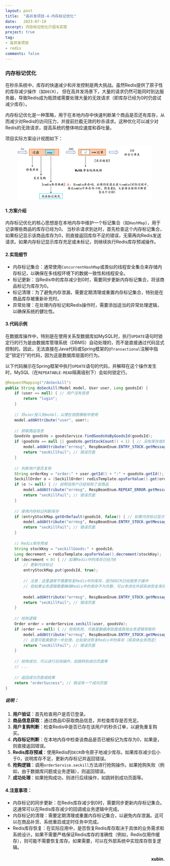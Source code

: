 ```yaml
---
layout: post
title:  "高并发项目-4-内存标记优化"
date:   2023-07-19
excerpt: 内存标记优化介绍与实现
project: true
tag:
- 高并发项目  
- redis
comments: false
---
```

### 内存标记优化

在秒杀系统中，库存的快速减少和并发控制是两大挑战。虽然Redis提供了原子性的库存减少操作（如`DECR`），
但在高并发场景下，大量的请求仍然可能同时到达服务器，导致Redis成为瓶颈或需要处理大量的无效请求（即库存已经为0时仍尝试减少库存）。

内存标记优化是一种策略，用于在本地内存中快速判断某个商品是否还有库存，从而减少对Redis的访问压力，并提前拦截无效的秒杀请求。这种优化可以减少对Redis的无效请求，提高系统的整体响应速度和吞吐量。

项目实际方案设计视图如下：

<figure>
	<a href="../assets/img/picture/map.png"><img src="../assets/img/picture/map.png"></a>
</figure>

#### 1.方案介绍

内存标记优化的核心思想是在本地内存中维护一个标记集合（如`HashMap`），用于记录哪些商品的库存已经为0。
当秒杀请求到达时，首先检查这个内存标记集合，如果标记显示该商品库存为0，则直接返回库存不足的错误，无需再向Redis发送请求。如果内存标记显示库存充足或未标记，则继续执行Redis库存预减操作。

#### 2.实现细节

- 内存标记集合：通常使用`ConcurrentHashMap`或类似的线程安全集合来存储内存标记，以确保在多线程环境下的数据一致性和线程安全。
- 标记更新：当Redis中的库存减少到0时，需要同步更新内存标记集合，将该商品标记为库存为0。
- 标记清理：为了避免内存泄漏，需要定期清理或重置内存标记集合，特别是在商品库存被重新补充时。
- 异常处理：在处理内存标记和Redis操作时，需要添加适当的异常处理逻辑，以确保系统的健壮性。

#### 3.代码示例

在数据库操作中，特别是在使用关系型数据库如MySQL时，执行`UPDATE`语句时锁定行的行为是由数据库管理系统（DBMS）自动处理的，而不是直接通过代码显式控制的。因此，无法直接在Java代码或Spring框架的`@Transactional`注解中指定“锁定行”的代码，因为这是数据库层面的行为。

以下代码展示在Spring框架中执行`UPDATE`语句的代码，并解释在这个操作发生时，MySQL（在`REPEATABLE-READ`隔离级别下）会如何锁定行。
```java
@RequestMapping("/doSeckill")  
public String doSeckill(Model model, User user, Long goodsId) {  
    if (user == null) { // 用户没有登录  
        return "login";  
    }  
  
    // 将user放入到model，以便在视图模板中使用  
    model.addAttribute("user", user);  
  
    // 获取商品信息  
    GoodsVo goodsVo = goodsService.findGoodsVoByGoodsId(goodsId);  
    if (goodsVo == null || goodsVo.getStockCount() < 1) { // 没有库存或商品不存在  
        model.addAttribute("errmsg", RespBeanEnum.ENTRY_STOCK.getMessage());  
        return "secKillFail"; // 错误页面  
    }  
  
    // 判断用户是否复购  
    String orderKey = "order:" + user.getId() + ":" + goodsVo.getId();  
    SeckillOrder o = (SeckillOrder) redisTemplate.opsForValue().get(orderKey);  
    if (o != null) { // 说明该用户已经抢购了该商品  
        model.addAttribute("errmsg", RespBeanEnum.REPEAT_ERROR.getMessage());  
        return "secKillFail"; // 错误页面  
    }  
  
    // 使用内存标记判断库存  
    if (entryStockMap.getOrDefault(goodsId, false)) { // 如果内存标记显示库存为0  
        model.addAttribute("errmsg", RespBeanEnum.ENTRY_STOCK.getMessage());  
        return "secKillFail"; // 错误页面  
    }  
  
    // Redis库存预减  
    String stockKey = "seckillGoods:" + goodsId;  
    Long decrement = redisTemplate.opsForValue().decrement(stockKey);  
    if (decrement < 0) { // 如果Redis中的库存已经为0  
        // 更新内存标记  
        entryStockMap.put(goodsId, true);  
  
        // 注意：这里通常不需要恢复Redis中的库存，因为DECR已经是原子操作  
        // 但如果业务逻辑需要确保Redis中的库存不为负数，可以考虑在外部系统恢复库存  
  
        model.addAttribute("errmsg", RespBeanEnum.ENTRY_STOCK.getMessage());  
        return "secKillFail"; // 错误页面  
    }  
  
    // 抢购逻辑  
    Order order = orderService.seckill(user, goodsVo);  
    if (order == null) { // 抢购失败，可能是数据库层面或其他业务逻辑导致的  
        model.addAttribute("errmsg", RespBeanEnum.ENTRY_STOCK.getMessage());  
        // 这里可能需要进一步处理，比如尝试恢复Redis中的库存（视具体业务而定）  
        return "secKillFail"; // 错误页面  
    }  
  
    // 抢购成功，可以进行后续操作，如跳转到成功页面等  
    // ...  
  
    // 返回成功页面或结果  
    return "orderSuccess"; // 假设有一个成功页面  
}
```

##### 说明：

1. **用户验证**：首先检查用户是否已登录。
2. **商品信息获取**：通过商品ID获取商品信息，并检查库存是否充足。
3. **用户复购判断**：检查Redis中是否已存在该用户的秒杀订单，以避免重复购买。
4. **内存标记判断**：在本地内存中检查该商品是否已被标记为库存为0，如果是，则直接返回错误。
5. **Redis库存预减**：使用Redis的`DECR`命令原子地减少库存。如果库存减少后小于0，说明库存不足，更新内存标记并返回错误。
6. **抢购逻辑**：调用`orderService.seckill`方法进行抢购操作。如果抢购失败（例如，由于数据库问题或业务逻辑），则返回错误。
7. **成功处理**：如果抢购成功，则进行后续操作，如跳转到成功页面等。

#### 4.注意事项：

- 内存标记的同步更新：在Redis库存减少到0时，需要同步更新内存标记集合。这通常可以在Redis库存减少的回调或业务逻辑中完成。
- 内存标记的清理：需要定期清理或重置内存标记集合，以避免内存泄漏。这可以在商品补货、系统重启或定时任务中完成。
- Redis库存恢复：在实际应用中，是否恢复Redis库存取决于具体的业务需求和系统设计。如果不需要严格保证Redis库存的准确性（例如，Redis仅用作缓存），则可能不需要恢复库存。如果需要，可以在外部系统中实现库存恢复逻辑。

<h4 align = "right">xubin.</h4>


